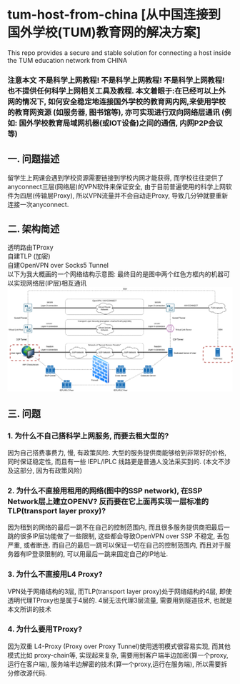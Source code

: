 # tum-host-from-china [从中国连接到国外学校(TUM)教育网的解决方案]
This repo provides a secure and stable solution for connecting a host inside the TUM education network from CHINA 

### 注意本文 不是科学上网教程! 不是科学上网教程! 不是科学上网教程! 也不提供任何科学上网相关工具及教程. 本文着眼于:在已经可以上外网的情况下, 如何安全稳定地连接国外学校的教育网内网,来使用学校的教育网资源 (如服务器, 图书馆等), 亦可实现进行双向网络层通讯 (例如: 国外学校教育局域网机器(或IOT设备)之间的通信, 内网P2P会议等)



## 一. 问题描述
留学生上网课会遇到学校资源需要链接到学校内网才能获得, 而学校往往提供了anyconnect三层(网络层)的VPN软件来保证安全, 由于目前普遍使用的科学上网软件为四层(传输层Proxy), 所以VPN流量并不会自动走Proxy, 导致几分钟就要重新连接一次anyconnect.

## 二. 架构简述
透明路由TProxy  
自建TLP (加密)  
自建OpenVPN over Socks5 Tunnel  
以下为我大概画的一个网络结构示意图: 最终目的是图中两个红色方框内的机器可以实现网络层(IP层)相互通讯  
![structure](https://github.com/sstshenshutao/tum-host-from-china/blob/master/structure.png)

## 三. 问题
### 1. 为什么不自己搭科学上网服务, 而要去租大型的?
因为自己搭费事费力, 慢, 有政策风险. 大型的服务提供商能够给到非常好的价格, 同时保证稳定性, 而且有一些 IEPL/IPLC 线路更是普通人没法采买到的. (本文不涉及这部分, 因为有政策风险)

### 2. 为什么不直接用租用的网络(图中的SSP network), 在SSP Network层上建立OPENV? 反而要在它上面再实现一层标准的TLP(transport layer proxy)?
因为租到的网络的最后一跳不在自己的控制范围内, 而且很多服务提供商把最后一跳的很多IP层功能做了一些限制, 这些都会导致OpenVPN over SSP 不稳定, 丢包严重, 或者断连. 而自己的最后一跳可以保证一切在自己的控制范围内, 而且对于服务器有IP登录限制的, 可以用最后一跳来固定自己的IP地址. 

### 3. 为什么不直接用L4 Proxy?
VPN处于网络结构的3层, 而TLP(transport layer proxy)处于网络结构的4层, 即使透明代理TProxy也是属于4层的. 4层无法代理3层流量, 需要用到隧道技术, 也就是本文所讲的技术

### 4. 为什么要用TProxy? 
因为双重 L4-Proxy (Proxy over Proxy Tunnel)使用透明模式很容易实现, 而其他模式比如 proxy-chain等, 实现起来复杂, 需要用到客户端半边加密(算一个proxy,运行在客户端), 服务端半边解密的技术(算一个proxy,运行在服务端), 所以需要拆分修改源代码.

